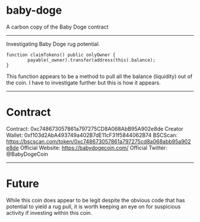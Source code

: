 # baby-doge
A carbon copy of the Baby Doge contract

----------------------------------------------------

Investigating Baby Doge rug potential.

    function claimTokens() public onlyOwner {
            payable(_owner).transfer(address(this).balance);
    }
    
This function appears to be a method to pull all the balance (liquidity) out of the coin.
I have to investigate further but this is how it appears. 

----------------------------------------------------
# Contract

Contract: 0xc748673057861a797275CD8A068AbB95A902e8de 
Creator Wallet: 0xf103d2AbA493749a402B7dE11cF31f5844062B74
BSCScan: https://bscscan.com/token/0xc748673057861a797275cd8a068abb95a902e8de
Official Website: https://babydogecoin.com/
Official Twitter: @BabyDogeCoin

----------------------------------------------------

# Future

While this coin does appear to be legit despite the obvious code that has potential to yield
a rug pull, it is worth keeping an eye on for suspicious activity if investing within this coin.
